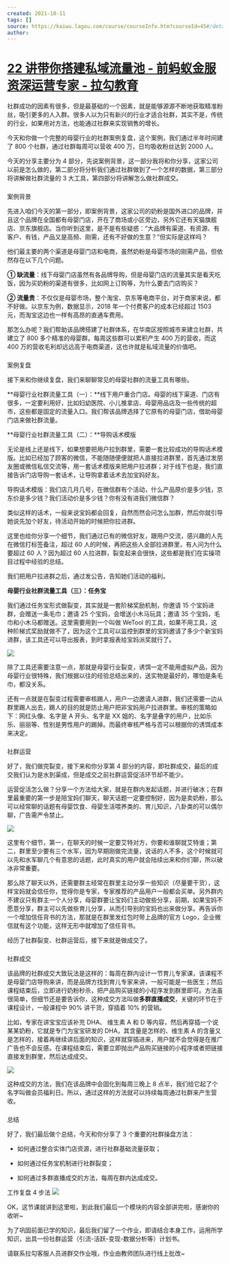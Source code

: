 ```yaml
---
created: 2021-10-11
tags: []
source: https://kaiwu.lagou.com/course/courseInfo.htm?courseId=45#/detail/pc?id=1636
author: 
---
```


# [22 讲带你搭建私域流量池 - 前蚂蚁金服资深运营专家 - 拉勾教育](https://kaiwu.lagou.com/course/courseInfo.htm?courseId=45#/detail/pc?id=1636)


社群成功的因素有很多，但是最基础的一个因素，就是能够源源不断地获取精准粉丝，吸引更多的人入群。很多人以为只有新兴的行业才适合社群，其实不是，传统的行业，如果用对方法，也能通过社群来实现销售的增长。  

今天和你做一个完整的母婴行业的社群案例复盘，这个案例，我们通过半年时间建了 800 个社群，通过社群每周可以营收 400 万，日均吸收粉丝达到 2000 人。

今天的分享主要分为 4 部分，先说案例背景，这一部分我将和你分享，这家公司以前是怎么做的，第二部分将分析我们通过社群做到了一个怎样的数据，第三部分将讲解做社群流量的 3 大工具，第四部分将讲解怎么做社群成交。

### 

案例背景

先进入咱们今天的第一部分，即案例背景，这家公司的奶粉是国外进口的品牌，并且这个品牌在全国都有母婴门店，开在了商场或小区旁边，另外它还有天猫旗舰店、京东旗舰店。当你听到这里，是不是有些疑惑：“大品牌有渠道、有资源、有客户、有钱，产品又是高频、刚需，还有不好做的生意？”但实际是这样吗？

他们最主要的两个渠道是母婴门店和电商，虽然奶粉是母婴市场的刚需产品，但依然存在以下几个问题。

**① 缺流量**：线下母婴门店虽然有各品牌导购，但是母婴门店的流量其实是看天吃饭，因为买奶粉的渠道有很多，比如网上订购等，为什么要去门店购买？

**② 流量贵**：不仅仅是母婴市场，整个淘宝、京东等电商平台，对于商家来说，都不好做。以京东为例，数据显示，2018 年一个付费客户的成本已经超过 1503 元，而淘宝这边也一样有高昂的直通车费用。

那怎么办呢？我们帮助该品牌搭建了社群体系，在华南区按照城市来建立社群，共建立了 800 多个精准的母婴群。每周这些群可以累积产生 400 万的营收，而这 400 万的营收毛利却远远高于电商渠道，这也许就是私域流量的价值吧。

### 

案例复盘

接下来和你继续复盘，我们来聊聊常见的母婴社群的流量工具有哪些。

**母婴行业社群流量工具（一）：**线下用户重合门店。母婴的线下渠道、门店有很多，一定要利用好，比如妇幼医院、小儿推拿店、母婴用品店及一些传统的超市，这些都是固定的流量入口。我们帮该品牌选择了它原有的母婴门店，借助母婴门店来做社群流量。

**母婴行业社群流量工具（二）：**导购话术模版

无论是线上还是线下，如果想要把用户拉到群里，需要一套比较成功的导购话术模版。比如已经加了顾客的微信，不能随随便便就把人直接拉进群里，首先通过发朋友圈或微信私信交流等，用一套话术模版来把用户拉进群；对于线下也是，我们直接告诉门店导购一套话术，让导购拿着话术去加宝妈好友。

导购话术模版：我们店几月几号，在微信群有个活动，什么产品原价是多少钱，京东价是多少钱？我们活动价是多少钱？你有没有进我们微信群？

类似这样的话术，一般来说宝妈都会回复，自然而然会问怎么加群，然后你就引导她说先加个好友，待活动开始的时候把你拉进群。

这里也给你分享一个细节，我们通过已有的微信好友，跟用户交流，感兴趣的人先在微信打标签备注，超过 60 人的时候，再把这些人全部拉进群里，有人问为什么要超过 60 人？因为超过 60 人拉进群，裂变起来会很快，这些都是我们在实操项目过程中经验的总结。

我们把用户拉进群之后，通过发公告，告知她们活动的福利。

**母婴行业社群流量工具（三）：任务宝**

我们通过任务宝形式做裂变，其实就是一套阶梯奖励机制，你邀请 15 个宝妈进群，会赠送一条毛巾；邀请 25 个宝妈，会增送小木马玩具；邀请 35 个宝妈，毛巾和小木马都赠送。这里需要用到一个叫做 WeTool 的工具，如果不用工具，这种阶梯式奖励就做不了，因为这个工具可以监控到群里的宝妈邀请了多少个新宝妈进群，该工具还可以导出报表，到时拿报表给宝妈派奖就行了。

![](https://s0.lgstatic.com/i/image3/M01/0D/86/Ciqah16QPVmAJakiAADLT-CBRhs608.png)

除了工具还需要注意一点，那就是母婴行业裂变，诱饵一定不能用虚拟产品，因为母婴行业很特殊，我们根据以往的经验总结出来的，送实物是最好的，哪怕是条毛巾，都没关系。

还有一点就是在裂变过程需要审核踢人，用户一边邀请人进群，我们还需要一边从群里踢人出去，踢人的目的就是防止用户把非宝妈用户拉进群里。审核的策略如下：网红头像、名字是 A 开头、名字是 XX 姐的、名字是叠字的用户，比如乐乐、丽丽等、性别是男性用户的踢掉。而最终审核严格与否可以根据你的诱饵成本来决定。

### 

社群运营

好了，我们做完裂变，接下来和你分享第 4 部分的内容，即社群成交，最后的成交我们认为是水到渠成，但是成交之前社群运营促活环节却不能少。

运营促活怎么做？分享一个方法给大家，就是在群内发起话题，并进行破冰；在群里最重要的第一步是陪宝妈们聊天，聊天话题一定要控制好，因为是卖奶粉，那么可以经常聊的话题有母婴饮食、母婴生活喂养类的、育儿知识，八卦类的可以偶尔聊，广告需严令禁止。

![](https://s0.lgstatic.com/i/image3/M01/86/9C/Cgq2xl6QPVqAfoVoAAPiOU8oSB8567.png)

这里有个细节，第一，在聊天的时候一定要艾特对方，你要和谁聊就艾特谁；第二，群里至少要有三个水军，因为早期刚做完流量，说话的人不多，这个时候就可以先和水军聊几个有意思的话题，此时真实的用户就会陆续出来和你们聊，所以破冰非常重要。

那么除了聊天以外，还需要群主经常在群里主动分享一些知识（尽量要干货），这样宝妈就会信任你，觉得你是专家，专家推荐的产品用户一般都会买单。另外群内不建议只有群主一个人分享，母婴群要让宝妈们主动做些分享，前期，如果宝妈不愿意分享，群主可以先做些育儿分享，从而引导别的宝妈也出来做分享。再告诉你一个增加信任背书的方法，那就是在群里发红包时带上品牌的官方 Logo，企业微信就有这个功能，这样无形中就增加了信任背书。

经历了社群裂变、社群运营后，接下来就是做成交了。

### 

社群成交

该品牌的社群成交大致玩法是这样的：每周在群内设计一节育儿专家课，该课程不是母婴门店导购来讲，而是品牌方找到育儿专家来讲，一般可能是一些医生；然后课程结束后，立即进行奶粉秒杀，把产品购买链接的小程序发到群里即可。方法虽很简单，但细节还是要告诉你，这种成交方法叫做**多群直播成交**，关键的环节在于课程设计，一般课程中 90% 讲干货，穿插着 10% 的营销。

比如，专家在讲宝宝应该补充 DHA、 维生素 A 和 D 等内容，然后再穿插一个说某某奶粉，它就是专门为宝宝研发的 DHA，其含量是怎样的、维生素 A 的含量又是怎样的，接着再继续讲后面的知识，这样就穿插进来，用户就不会觉得是在推广广告也不会反感。在课程结束后，需要立即抛出产品购买链接的小程序或者把链接直接发到群里，然后达成成交。

![](https://s0.lgstatic.com/i/image3/M01/0D/86/Ciqah16QPa-AerfnAAH2hpd9nl0865.png)

这种成交的方法，我们在该品牌中会固化到每周三晚上 8 点半，我们给它起了个名字叫做会员福利日。所以，通过这样的方法就可以持续每周通过社群来产生营收。

### 

总结

好了，我们最后做个总结，今天和你分享了 3 个重要的社群操盘方法：

-   如何通过整合实体门店资源，进行社群基础流量获取；
    
-   如何通过任务宝机制进行社群裂变；
    
-   如何通过多群直播成交的方法，每周在群内达成成交。
    

工作复盘 4 步法 ![](https://s0.lgstatic.com/i/image3/M01/0D/8E/Ciqah16QTPmAHzrPAAD7LEq3-kw310.png)

OK，这节课就讲到这里啦，到此我们最后一个模块的内容全部讲完啦，感谢你的收听~

为了巩固前面已学的知识，最后我们留了一个作业，即请结合本身工作，运用所学知识，出具一份社群运营（引流-活跃-变现-数据分析等）计划书。

请联系拉勾客服人员进群交作业哦，作业由教师团队进行线上批改~
